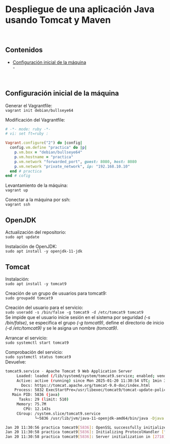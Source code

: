 # Despliegue de una aplicación Java usando Tomcat y Maven

<br>

## Contenidos
- [Configuración inicial de la máquina](#configuración-inicial-de-la-máquina)  
        - [](#)  

<br>

## Configuración inicial de la máquina

Generar el Vagrantfile:  
`vagrant init debian/bullseye64`

Modificación del Vagrantfile:
```ruby
# -*- mode: ruby -*-
# vi: set ft=ruby :

Vagrant.configure("2") do |config|
  config.vm.define "practica" do |p|
    p.vm.box = "debian/bullseye64"
    p.vm.hostname = "practica"
    p.vm.network "forwarded_port", guest: 8080, host: 8080
    p.vm.network "private_network", ip: "192.168.10.10"
  end # practica
end # cofig
```

Levantamiento de la máquina:  
`vagrant up`

Conectar a la máquina por ssh:  
`vagrant ssh`

## OpenJDK

Actualización del repositorio:  
`sudo apt update`

Instalación de OpenJDK:  
`sudo apt install -y openjdk-11-jdk`

## Tomcat

Instalación:  
`sudo apt install -y tomcat9`

Creación de un grupo de usuarios para tomcat9:  
`sudo groupadd tomcat9`

Creación del usuario para el servicio:  
`sudo useradd -s /bin/false -g tomcat9 -d /etc/tomcat9 tomcat9`  
Se impide que el usuario inicie sesión en el sistema por seguridad *(-s /bin/false)*, se especifica el grupo *(-g tomcat9)*, define el directorio de inicio *(-d /etc/tomcat9)* y se le asigna un nombre *(tomcat9)*.

Arrancar el servicio:  
`sudo systemctl start tomcat9`

Comprobación del servicio:  
`sudo systemctl status tomcat9`  
Devuelve:
```bash
tomcat9.service - Apache Tomcat 9 Web Application Server
     Loaded: loaded (/lib/systemd/system/tomcat9.service; enabled; vendor preset: enabled)
     Active: active (running) since Mon 2025-01-20 11:30:54 UTC; 1min 35s ago
       Docs: https://tomcat.apache.org/tomcat-9.0-doc/index.html
    Process: 5832 ExecStartPre=/usr/libexec/tomcat9/tomcat-update-policy.sh (code=exited, status=0/SUCCESS)
   Main PID: 5836 (java)
      Tasks: 29 (limit: 510)
     Memory: 75.7M
        CPU: 12.143s
     CGroup: /system.slice/tomcat9.service
             └─5836 /usr/lib/jvm/java-11-openjdk-amd64/bin/java -Djava.util.logging.config.file=/var/lib/tomcat9/conf/logging.properties -Djava.util.logging.manager=org.apache.juli.ClassLoaderLogManager -Djava.awt.headless=t>

Jan 20 11:30:56 practica tomcat9[5836]: OpenSSL successfully initialized [OpenSSL 1.1.1w  11 Sep 2023]
Jan 20 11:30:58 practica tomcat9[5836]: Initializing ProtocolHandler ["http-nio-8080"]
Jan 20 11:30:58 practica tomcat9[5836]: Server initialization in [2718] milliseconds
```